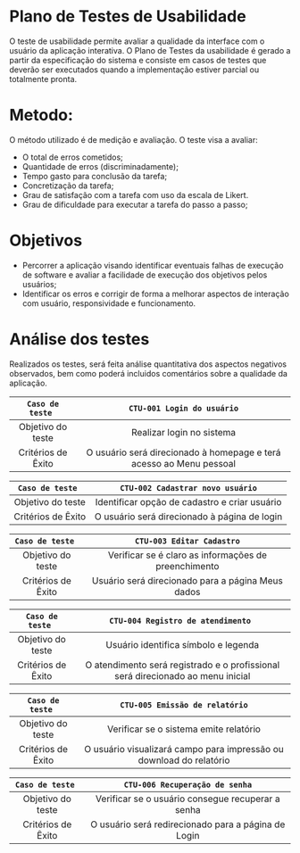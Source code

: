 # Plano de Testes de Usabilidade

O teste de usabilidade permite avaliar a qualidade da interface com o usuário da aplicação interativa. O Plano de Testes da usabilidade é gerado a partir da especificação do sistema e consiste em casos de testes que deverão ser executados quando a implementação estiver parcial ou totalmente pronta.

# Metodo: 
O método utilizado é de medição e avaliação. O teste visa a avaliar: 
  - O total de erros cometidos;
  - Quantidade de erros (discriminadamente);
  - Tempo gasto para conclusão da tarefa;
  - Concretização da tarefa;
  - Grau de satisfação com a tarefa com uso da escala de Likert.
  - Grau de dificuldade para executar a tarefa do passo a passo;

# Objetivos
  - Percorrer a aplicação visando identificar eventuais falhas de execução de software e avaliar a facilidade de execução dos objetivos pelos usuários;
  - Identificar os erros e corrigir de forma a melhorar aspectos de interação com usuário, responsividade e funcionamento.

# Análise dos testes
Realizados os testes, será feita análise quantitativa dos aspectos negativos observados, bem como poderá incluidos comentários sobre a qualidade da aplicação. 


| `Caso de teste ` | ` CTU-001 Login do usuário `                   | 
|:--------------------:|:--------------------------------------------------------:|
| Objetivo do teste            | Realizar login no sistema                   |  
| Critérios de Êxito           | O usuário será direcionado à homepage e terá acesso ao Menu pessoal|

| `Caso de teste ` | ` CTU-002 Cadastrar novo usuário `                    | 
|:--------------------:|:--------------------------------------------------------:| 
| Objetivo do teste            | Identificar opção de cadastro e criar usuário           |  
| Critérios de Êxito           | O usuário será direcionado à página de login | 


| `Caso de teste ` | ` CTU-003 Editar Cadastro `                | 
|:--------------------:|:--------------------------------------------------------:| 
| Objetivo do teste            | Verificar se é claro as informações de preenchimento    |  
| Critérios de Êxito           | Usuário será direcionado para a página Meus dados | 


| `Caso de teste ` | ` CTU-004 Registro de atendimento  `       | 
|:--------------------:|:--------------------------------------------------------:| 
| Objetivo do teste            | Usuário identifica símbolo e legenda                    |  
| Critérios de Êxito           | O atendimento será registrado e o profissional será direcionado ao menu inicial |


| `Caso de teste ` | ` CTU-005 Emissão de relatório `            | 
|:--------------------:|:--------------------------------------------------------:|
| Objetivo do teste            | Verificar se o sistema emite relatório                  |  
| Critérios de Êxito           | O usuário visualizará campo para impressão ou download do relatório| 

| `Caso de teste ` | ` CTU-006 Recuperação de senha `            | 
|:--------------------:|:--------------------------------------------------------:|
| Objetivo do teste            | Verificar se o usuário consegue recuperar a senha        |  
| Critérios de Êxito           | O usuário será redirecionado para a página de Login | 



